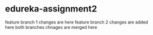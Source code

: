 
# edureka-assignment2
feature branch 1 changes are here
feature branch 2 changes are added here 
both branches chnages are merged here
